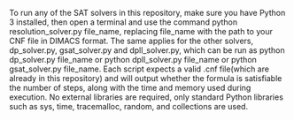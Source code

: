 To run any of the SAT solvers in this repository, make sure you have Python 3 installed, then open a terminal and use the command python resolution_solver.py file_name, replacing file_name with the path to your CNF file in DIMACS format. The same applies for the other solvers, dp_solver.py, gsat_solver.py and dpll_solver.py, which can be run as python dp_solver.py file_name or python dpll_solver.py file_name or python gsat_solver.py file_name. Each script expects a valid .cnf file(which are already in this repository) and will output whether the formula is satisfiable the number of steps, along with the time and memory used during execution. No external libraries are required, only standard Python libraries such as sys, time, tracemalloc, random, and collections are used.
